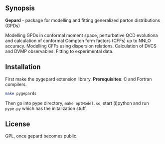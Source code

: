 ## Synopsis

**Gepard** - package for modelling and fitting generalized parton distributions (GPDs)

Modelling GPDs in conformal moment space, perturbative QCD evolutiona and calculation of conformal Compton form factors (CFFs) up to NNLO accuracy. Modelling CFFs using dispersion relations. Calculation of DVCS and DVMP observables. Fitting to experimental data.


## Installation

First make the pygepard extension library.
**Prerequisites**: C and Fortran compilers. 
```sh
make pygepards
```
Then go into pype directory, `make optModel.so`, start (i)python and
run `pype.py` which has the initalization stuff.

## License

GPL, once gepard becomes public.
